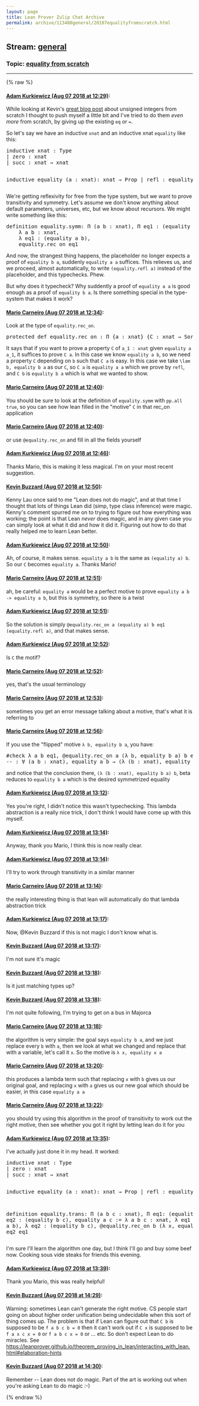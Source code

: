 ```yaml
---
layout: page
title: Lean Prover Zulip Chat Archive 
permalink: archive/113488general/20107equalityfromscratch.html
---
```


## Stream: [general](index.html)
### Topic: [equality from scratch](20107equalityfromscratch.html)

---


{% raw %}
#### [ Adam Kurkiewicz (Aug 07 2018 at 12:29)](https://leanprover.zulipchat.com/#narrow/stream/113488-general/topic/equality%20from%20scratch/near/131035424):
<p>While looking at Kevin's <a href="https://xenaproject.wordpress.com/2017/10/31/building-the-non-negative-integers-from-scratch/" target="_blank" title="https://xenaproject.wordpress.com/2017/10/31/building-the-non-negative-integers-from-scratch/">great blog post</a> about unsigned integers from scratch I thought to push myself a little bit and I've tried to do them <em>even more</em> from scratch, by giving up the existing <code>eq</code> or <code>=</code>.</p>
<p>So let's say we have an inductive <code>xnat</code> and an inductive xnat <code>equality</code> like this:</p>
<div class="codehilite"><pre><span></span>inductive xnat : Type
| zero : xnat
| succ : xnat → xnat

inductive equality (a : xnat): xnat → Prop
    | refl : equality a
</pre></div>


<p>We're getting reflexivity for free from the type system, but we want to prove transitivity and symmetry. Let's assume we don't know anything about default parameters, universes, etc, but we know about recursors. We might write something like this:</p>
<div class="codehilite"><pre><span></span>definition equality.symm: Π (a b : xnat), Π eq1 : (equality a b), equality b a :=
    λ a b : xnat,
    λ eq1 : (equality a b),
    equality.rec_on eq1 _
</pre></div>


<p>And now, the strangest thing happens, the placeholder no longer expects a proof of <code>equality b a</code>, suddenly <code>equality a a</code> suffices. This relieves us, and we proceed, almost automatically, to write <code>(equality.refl a)</code> instead of the placeholder, and this typechecks. Phew.</p>
<p>But why does it typecheck? Why suddently a proof of <code>equality a a</code> is good enough as a proof of <code>equality b a</code>. Is there something special in the type-system that makes it work?</p>

#### [ Mario Carneiro (Aug 07 2018 at 12:34)](https://leanprover.zulipchat.com/#narrow/stream/113488-general/topic/equality%20from%20scratch/near/131035618):
<p>Look at the type of <code>equality.rec_on</code>.</p>
<div class="codehilite"><pre><span></span><span class="kn">protected</span> <span class="n">def</span> <span class="n">equality</span><span class="bp">.</span><span class="n">rec_on</span> <span class="o">:</span> <span class="bp">Π</span> <span class="o">{</span><span class="n">a</span> <span class="o">:</span> <span class="n">xnat</span><span class="o">}</span> <span class="o">{</span><span class="n">C</span> <span class="o">:</span> <span class="n">xnat</span> <span class="bp">→</span> <span class="n">Sort</span> <span class="n">l</span><span class="o">}</span> <span class="o">{</span><span class="n">a_1</span> <span class="o">:</span> <span class="n">xnat</span><span class="o">},</span> <span class="n">equality</span> <span class="n">a</span> <span class="n">a_1</span> <span class="bp">→</span> <span class="n">C</span> <span class="n">a</span> <span class="bp">→</span> <span class="n">C</span> <span class="n">a_1</span>
</pre></div>


<p>It says that if you want to prove a property <code>C</code> of <code>a_1 : xnat</code> given <code>equality a a_1</code>, it suffices to prove <code>C a</code>. In this case we know <code>equality a b</code>, so we need a property <code>C</code> depending on <code>b</code> such that <code>C a</code> is easy. In this case we take <code>\lam b, equality b a</code> as our <code>C</code>, so <code>C a</code> is <code>equality a a</code> which we prove by <code>refl</code>, and <code>C b</code> is <code>equality b a</code> which is what we wanted to show.</p>

#### [ Mario Carneiro (Aug 07 2018 at 12:40)](https://leanprover.zulipchat.com/#narrow/stream/113488-general/topic/equality%20from%20scratch/near/131035869):
<p>You should be sure to look at the definition of <code>equality.symm</code> with <code>pp.all true</code>, so you can see how lean filled in the "motive" <code>C</code> in that rec_on application</p>

#### [ Mario Carneiro (Aug 07 2018 at 12:40)](https://leanprover.zulipchat.com/#narrow/stream/113488-general/topic/equality%20from%20scratch/near/131035878):
<p>or use <code>@equality.rec_on</code> and fill in all the fields yourself</p>

#### [ Adam Kurkiewicz (Aug 07 2018 at 12:46)](https://leanprover.zulipchat.com/#narrow/stream/113488-general/topic/equality%20from%20scratch/near/131036133):
<p>Thanks Mario, this is making it less magical. I'm on your most recent suggestion.</p>

#### [ Kevin Buzzard (Aug 07 2018 at 12:50)](https://leanprover.zulipchat.com/#narrow/stream/113488-general/topic/equality%20from%20scratch/near/131036339):
<p>Kenny Lau once said to me "Lean does not do magic", and at that time I thought that lots of things Lean did (simp, type class inference) were magic. Kenny's comment spurred me on to trying to figure out how everything was working; the point is that Lean <em>never</em> does magic, and in any given case you can simply look at what it did and how it did it. Figuring out how to do that really helped me to learn Lean better.</p>

#### [ Adam Kurkiewicz (Aug 07 2018 at 12:50)](https://leanprover.zulipchat.com/#narrow/stream/113488-general/topic/equality%20from%20scratch/near/131036344):
<p>Ah, of course, it makes sense. <code>equality a b</code> is the same as <code>(equality a) b</code>. So our <code>C</code> becomes <code>equality a</code>. Thanks Mario!</p>

#### [ Mario Carneiro (Aug 07 2018 at 12:51)](https://leanprover.zulipchat.com/#narrow/stream/113488-general/topic/equality%20from%20scratch/near/131036376):
<p>ah, be careful: <code>equality a</code> would be a perfect motive to prove <code>equality a b -&gt; equality a b</code>, but this is symmetry, so there is a twist</p>

#### [ Adam Kurkiewicz (Aug 07 2018 at 12:51)](https://leanprover.zulipchat.com/#narrow/stream/113488-general/topic/equality%20from%20scratch/near/131036388):
<p>So the solution is simply <code>@equality.rec_on a (equality a) b eq1 (equality.refl a)</code>, and that makes sense.</p>

#### [ Adam Kurkiewicz (Aug 07 2018 at 12:52)](https://leanprover.zulipchat.com/#narrow/stream/113488-general/topic/equality%20from%20scratch/near/131036435):
<p>Is <code>C</code> the motif?</p>

#### [ Mario Carneiro (Aug 07 2018 at 12:52)](https://leanprover.zulipchat.com/#narrow/stream/113488-general/topic/equality%20from%20scratch/near/131036451):
<p>yes, that's the usual terminology</p>

#### [ Mario Carneiro (Aug 07 2018 at 12:53)](https://leanprover.zulipchat.com/#narrow/stream/113488-general/topic/equality%20from%20scratch/near/131036476):
<p>sometimes you get an error message talking about a motive, that's what it is referring to</p>

#### [ Mario Carneiro (Aug 07 2018 at 12:56)](https://leanprover.zulipchat.com/#narrow/stream/113488-general/topic/equality%20from%20scratch/near/131036675):
<p>If you use the "flipped" motive <code>λ b, equality b a</code>, you have:</p>
<div class="codehilite"><pre><span></span>#check λ a b eq1, @equality.rec_on a (λ b, equality b a) b eq1 (equality.refl a)
-- : ∀ (a b : xnat), equality a b → (λ (b : xnat), equality b a) b
</pre></div>


<p>and notice that the conclusion there, <code>(λ (b : xnat), equality b a) b</code>, beta reduces to <code>equality b a</code> which is the desired symmetrized equality</p>

#### [ Adam Kurkiewicz (Aug 07 2018 at 13:12)](https://leanprover.zulipchat.com/#narrow/stream/113488-general/topic/equality%20from%20scratch/near/131037522):
<p>Yes you're right, I didn't notice this wasn't typechecking. This lambda abstraction is a really nice trick, I don't think I would have come up with this myself.</p>

#### [ Adam Kurkiewicz (Aug 07 2018 at 13:14)](https://leanprover.zulipchat.com/#narrow/stream/113488-general/topic/equality%20from%20scratch/near/131037601):
<p>Anyway, thank you Mario, I think this is now really clear.</p>

#### [ Adam Kurkiewicz (Aug 07 2018 at 13:14)](https://leanprover.zulipchat.com/#narrow/stream/113488-general/topic/equality%20from%20scratch/near/131037619):
<p>I'll try to work through transitivity in a similar manner</p>

#### [ Mario Carneiro (Aug 07 2018 at 13:14)](https://leanprover.zulipchat.com/#narrow/stream/113488-general/topic/equality%20from%20scratch/near/131037620):
<p>the really interesting thing is that lean will automatically do that lambda abstraction trick</p>

#### [ Adam Kurkiewicz (Aug 07 2018 at 13:17)](https://leanprover.zulipchat.com/#narrow/stream/113488-general/topic/equality%20from%20scratch/near/131037733):
<p>Now, <span class="user-mention" data-user-id="110038">@Kevin Buzzard</span>  if this is not magic I don't know what is.</p>

#### [ Kevin Buzzard (Aug 07 2018 at 13:17)](https://leanprover.zulipchat.com/#narrow/stream/113488-general/topic/equality%20from%20scratch/near/131037744):
<p>I'm not sure it's magic</p>

#### [ Kevin Buzzard (Aug 07 2018 at 13:18)](https://leanprover.zulipchat.com/#narrow/stream/113488-general/topic/equality%20from%20scratch/near/131037799):
<p>Is it just matching types up?</p>

#### [ Kevin Buzzard (Aug 07 2018 at 13:18)](https://leanprover.zulipchat.com/#narrow/stream/113488-general/topic/equality%20from%20scratch/near/131037814):
<p>I'm not quite following, I'm trying to get on a bus in Majorca</p>

#### [ Mario Carneiro (Aug 07 2018 at 13:18)](https://leanprover.zulipchat.com/#narrow/stream/113488-general/topic/equality%20from%20scratch/near/131037826):
<p>the algorithm is very simple: the goal says <code>equality b a</code>, and we just replace every <code>b</code> with <code>a</code>, then we look at what we changed and replace that with a variable, let's call it <code>x</code>. So the motive is <code>λ x, equality x a</code></p>

#### [ Mario Carneiro (Aug 07 2018 at 13:20)](https://leanprover.zulipchat.com/#narrow/stream/113488-general/topic/equality%20from%20scratch/near/131037911):
<p>this produces a lambda term such that replacing <code>x</code> with <code>b</code> gives us our original goal, and replacing <code>x</code> with <code>a</code> gives us our new goal which should be easier, in this case <code>equality a a</code></p>

#### [ Mario Carneiro (Aug 07 2018 at 13:22)](https://leanprover.zulipchat.com/#narrow/stream/113488-general/topic/equality%20from%20scratch/near/131037993):
<p>you should try using this algorithm in the proof of transitivity to work out the right motive, then see whether you got it right by letting lean do it for you</p>

#### [ Adam Kurkiewicz (Aug 07 2018 at 13:35)](https://leanprover.zulipchat.com/#narrow/stream/113488-general/topic/equality%20from%20scratch/near/131038529):
<p>I've actually just done it in my head. It worked:</p>
<div class="codehilite"><pre><span></span>inductive xnat : Type
| zero : xnat
| succ : xnat → xnat

inductive equality (a : xnat): xnat → Prop
    | refl : equality a

definition equality.trans: Π (a b c : xnat), Π eq1: (equality a b), Π eq2 : (equality b c), equality a c :=
    λ a b c : xnat,
    λ eq1 : (equality a b),
    λ eq2 : (equality b c),
    @equality.rec_on b (λ x, equality a x) c eq2 eq1
</pre></div>


<p>I'm sure I'll learn the algorithm one day, but I think I'll go and buy some beef now. Cooking sous vide steaks for friends this evening.</p>

#### [ Adam Kurkiewicz (Aug 07 2018 at 13:39)](https://leanprover.zulipchat.com/#narrow/stream/113488-general/topic/equality%20from%20scratch/near/131038727):
<p>Thank you Mario, this was really helpful!</p>

#### [ Kevin Buzzard (Aug 07 2018 at 14:29)](https://leanprover.zulipchat.com/#narrow/stream/113488-general/topic/equality%20from%20scratch/near/131041113):
<p>Warning: sometimes Lean can't generate the right motive. CS people start going on about higher order unification being undecidable when this sort of thing comes up. The problem is that if Lean can figure out that <code>C b</code> is supposed to be <code>f a b c b = 0</code> then it can't work out if <code>C x</code> is supposed to be <code>f a x c x = 0</code> or <code>f a b c x = 0</code> or ... etc.  So don't expect Lean to do miracles. See <a href="https://leanprover.github.io/theorem_proving_in_lean/interacting_with_lean.html#elaboration-hints" target="_blank" title="https://leanprover.github.io/theorem_proving_in_lean/interacting_with_lean.html#elaboration-hints">https://leanprover.github.io/theorem_proving_in_lean/interacting_with_lean.html#elaboration-hints</a></p>

#### [ Kevin Buzzard (Aug 07 2018 at 14:30)](https://leanprover.zulipchat.com/#narrow/stream/113488-general/topic/equality%20from%20scratch/near/131041181):
<p>Remember -- Lean does not do magic. Part of the art is working out when you're asking Lean to do magic :-)</p>


{% endraw %}

